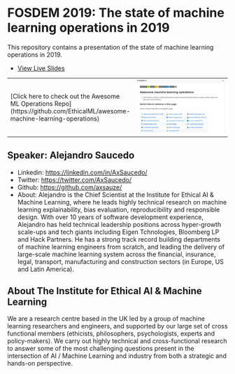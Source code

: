 # FOSDEM 2019: The state of machine learning operations in 2019

This repository contains a presentation of the state of machine learning operations in 2019. 

* [View Live Slides](https://ethicalml.github.io/state-of-mlops-2019/#/)


<table>
  <tr>
    <td width="30%">
        [Click here to check out the Awesome ML Operations Repo](https://github.com/EthicalML/awesome-machine-learning-operations)
    </td>
    <td width="70%">
        <img src="images/mlops-link.png">
    </td>
  </tr>
</table>


## Speaker: Alejandro Saucedo
* Linkedin: https://linkedin.com/in/AxSaucedo/
* Twitter: https://twitter.com/AxSaucedo/
* Github: https://github.com/axsauze/
* About: Alejandro is the Chief Scientist at the Institute for Ethical AI & Machine Learning, where he leads highly technical research on machine learning explainability, bias evaluation, reproducibility and responsible design. With over 10 years of software development experience, Alejandro has held technical leadership positions across hyper-growth scale-ups and tech giants including Eigen Tchnologies, Bloomberg LP and Hack Partners. He has a strong track record building departments of machine learning engineers from scratch, and leading the delivery of large-scale machine learning system across the financial, insurance, legal, transport, manufacturing and construction sectors (in Europe, US and Latin America).

## About The Institute for Ethical AI & Machine Learning
We are a research centre based in the UK led by a group of machine learning researchers and engineers, and supported by our large set of cross functional members (ethicists, philosophers, psychologists, experts and policy-makers). We carry out highly technical and cross-functional research to answer some of the most challenging questions present in the intersection of AI / Machine Learning and industry from both a strategic and hands-on perspective.

